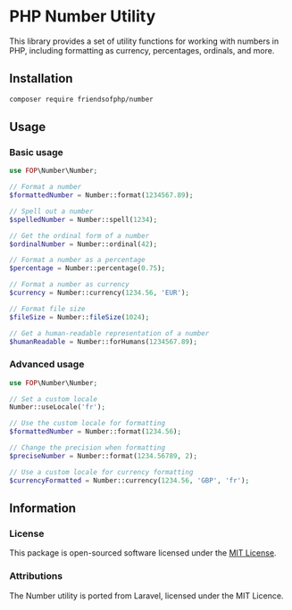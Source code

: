 # PHP Number Utility

This library provides a set of utility functions for working with numbers in PHP, including formatting as currency, percentages, ordinals, and more.

## Installation

```bash
composer require friendsofphp/number
```

## Usage

### Basic usage

```php
use FOP\Number\Number;

// Format a number
$formattedNumber = Number::format(1234567.89);

// Spell out a number
$spelledNumber = Number::spell(1234);

// Get the ordinal form of a number
$ordinalNumber = Number::ordinal(42);

// Format a number as a percentage
$percentage = Number::percentage(0.75);

// Format a number as currency
$currency = Number::currency(1234.56, 'EUR');

// Format file size
$fileSize = Number::fileSize(1024);

// Get a human-readable representation of a number
$humanReadable = Number::forHumans(1234567.89);
```

### Advanced usage

```php
use FOP\Number\Number;

// Set a custom locale
Number::useLocale('fr');

// Use the custom locale for formatting
$formattedNumber = Number::format(1234.56);

// Change the precision when formatting
$preciseNumber = Number::format(1234.56789, 2);

// Use a custom locale for currency formatting
$currencyFormatted = Number::currency(1234.56, 'GBP', 'fr');
```

## Information

### License

This package is open-sourced software licensed under the [MIT License](LICENSE).

### Attributions

The Number utility is ported from Laravel, licensed under the MIT Licence.

